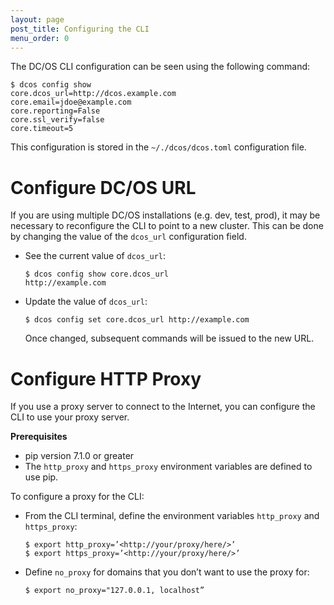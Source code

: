 ```yaml
---
layout: page
post_title: Configuring the CLI
menu_order: 0
---
```


The DC/OS CLI configuration can be seen using the following command:

    $ dcos config show
    core.dcos_url=http://dcos.example.com
    core.email=jdoe@example.com
    core.reporting=False
    core.ssl_verify=false
    core.timeout=5
    

This configuration is stored in the `~/./dcos/dcos.toml` configuration file.

# Configure DC/OS URL

If you are using multiple DC/OS installations (e.g. dev, test, prod), it may be necessary to reconfigure the CLI to point to a new cluster. This can be done by changing the value of the `dcos_url` configuration field.

*   See the current value of `dcos_url`:
    
        $ dcos config show core.dcos_url
        http://example.com
        

*   Update the value of `dcos_url`:
    
        $ dcos config set core.dcos_url http://example.com
        
    
    Once changed, subsequent commands will be issued to the new URL.

# Configure HTTP Proxy

If you use a proxy server to connect to the Internet, you can configure the CLI to use your proxy server.

**Prerequisites**

*   pip version 7.1.0 or greater
*   The `http_proxy` and `https_proxy` environment variables are defined to use pip.

To configure a proxy for the CLI:

*   From the CLI terminal, define the environment variables `http_proxy` and `https_proxy`:
    
        $ export http_proxy=’<http://your/proxy/here/>’
        $ export https_proxy=’<http://your/proxy/here/>’
        

*   Define `no_proxy` for domains that you don’t want to use the proxy for:
    
        $ export no_proxy="127.0.0.1, localhost”